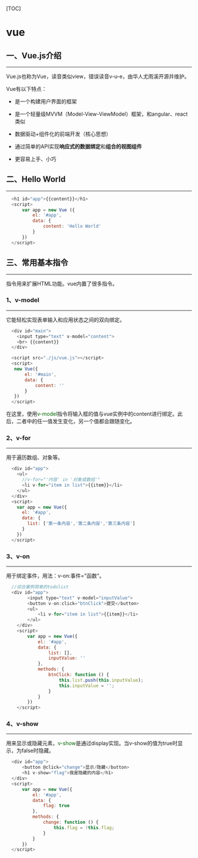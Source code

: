 [TOC]

vue
===

一、Vue.js介绍
--------------

---

Vue.js也称为Vue，读音类似view，错误读音v-u-e，由华人尤雨溪开源并维护。

Vue有以下特点：

-	是一个构建用户界面的框架

-	是一个轻量级MVVM（Model-View-ViewModel）框架，和angular、react类似

-	数据驱动+组件化的前端开发（核心思想）

-	通过简单的API实现**响应式的数据绑定**和**组合的视图组件**

-	更容易上手、小巧

二、Hello World
---------------

---

```javascript
  <h1 id="app">{{content}}</h1>
  <script>
      var app = new Vue ({
          el: '#app',
          data: {
              content: 'Hello World'
          }
      })
  </script>
```

三、常用基本指令
----------------

---

指令用来扩展HTML功能。vue内置了很多指令。

### 1、v-model

---

它能轻松实现表单输入和应用状态之间的双向绑定。

```javascript
  <div id="main">
    <input type="text" v-model="content">
    <br> {{content}}
  </div>

  <script src="./js/vue.js"></script>
  <script>
   new Vue({
       el: '#main',
       data: {
           content: ''
       }
   })
  </script>
```

在这里，使用<font color="#006600">v-model</font>指令将输入框的值与vue实例中的content进行绑定。此后，二者中的任一值发生变化，另一个值都会跟随变化。

### 2、v-for

---

用于遍历数组、对象等。

```javascript
  <div id="app">
    <ul>
      //v-for="'内容' in '对象或数组'"
      <li v-for="item in list">{{item}}</li>
    </ul>
  </div>
  <script>
    var app = new Vue({
      el: '#app',
      data: {
        list: ['第一条内容','第二条内容','第三条内容']
      }
    })
  </script>
```

### 3、v-on

---

用于绑定事件，用法：v-on:事件="函数"。

```javascript
  //综合案例简单的todolist
  <div id="app">
        <input type="text" v-model="inputValue">
        <button v-on:click="btnClick">提交</button>
        <ul>
            <li v-for="item in list">{{item}}</li>
        </ul>
    </div>
    <script>
        var app = new Vue({
            el: '#app',
            data: {
                list: [],
                inputValue: ''
            },
            methods: {
                btnClick: function () {
                    this.list.push(this.inputValue);
                    this.inputValue = '';
                }
            }
        })
    </script>
```

### 4、v-show

---

用来显示或隐藏元素，<font color="#006600">v-show</font>是通过display实现。当v-show的值为true时显示，为false时隐藏。

```javascript
  <div id="app">
      <button @click="change">显示/隐藏</button>
      <h1 v-show="flag">我是隐藏的内容</h1>
  </div>
  <script>
      var app = new Vue({
          el: '#app',
          data: {
              flag: true
          },
          methods: {
              change: function () {
                  this.flag = !this.flag;
              }
          }
      })
  </script>
```
